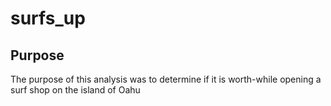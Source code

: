 # surfs_up

## Purpose
The purpose of this analysis was to determine if it is worth-while opening a surf shop on the island of Oahu
